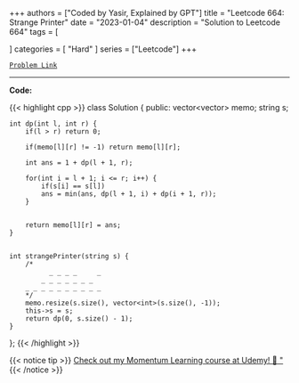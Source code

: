 
+++
authors = ["Coded by Yasir, Explained by GPT"]
title = "Leetcode 664: Strange Printer"
date = "2023-01-04"
description = "Solution to Leetcode 664"
tags = [
    
]
categories = [
    "Hard"
]
series = ["Leetcode"]
+++



[`Problem Link`](https://leetcode.com/problems/strange-printer/description/)

---

**Code:**

{{< highlight cpp >}}
class Solution {
public:
    vector<vector<int>> memo;
    string s;
    
    int dp(int l, int r) {
        if(l > r) return 0;
        
        if(memo[l][r] != -1) return memo[l][r];
        
        int ans = 1 + dp(l + 1, r);
        
        for(int i = l + 1; i <= r; i++) {
            if(s[i] == s[l])
            ans = min(ans, dp(l + 1, i) + dp(i + 1, r));
        }
        
        
        return memo[l][r] = ans;
    }
    
    
    int strangePrinter(string s) {
        /*
              _ _ _ _     _
            _ _ _ _ _ _ _  
        _ _ _ _ _ _ _ _ _ _
        */
        memo.resize(s.size(), vector<int>(s.size(), -1));
        this->s = s;
        return dp(0, s.size() - 1);
    }
};
{{< /highlight >}}



{{< notice tip >}}
[Check out my Momentum Learning course at Udemy! 🚀 "](https://www.udemy.com/course/blind-75-the-data-structures-and-algorithms-essentials/)
{{< /notice >}}

